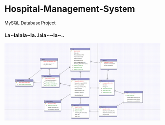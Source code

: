 # Hospital-Management-System
MySQL Database Project

### La~lalala~la..lala~~la~..

<img
src="HMS\src\images\hms1.jpg"
  alt="Alt text"
  title="Optional title"
  style="display: inline-block; margin: 0 auto; max-width: 900px max-height: 900px">
